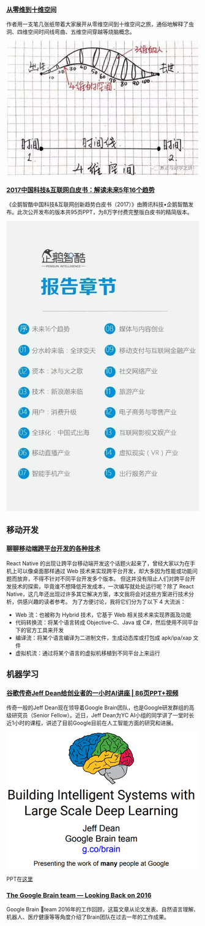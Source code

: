 ### [从零维到十维空间](http://mp.weixin.qq.com/s/kuBE03W2XT8OQN862Prarw)

作者用一支笔几张纸带着大家展开从零维空间到十维空间之旅，通俗地解释了虫洞、四维空间时间线弯曲、五维空间穿越等烧脑概念。

![](./Images/wk9/1.png)

### [2017中国科技&互联网白皮书：解读未来5年16个趋势](https://36kr.com/p/5061678.html)

《企鹅智酷中国科技&互联网创新趋势白皮书（2017）》由腾讯科技•企鹅智酷发布。此次公开发布的版本共95页PPT，为8万字付费完整版白皮书的精简版本。

![](./Images/wk9/3.jpeg)

## 移动开发

### [聊聊移动端跨平台开发的各种技术](http://imweb.io/topic/5552c6f9cc7839da4c940459)

React Native 的出现让跨平台移动端开发这个话题火起来了，曾经大家以为在手机上可以像桌面那样通过 Web 技术来实现跨平台开发，却大多因为性能或功能问题而放弃，不得不针对不同平台开发多个版本。
但这并没有阻止人们对跨平台开发技术的探索，毕竟谁不想降低开发成本，一次编写就处处运行呢？除了 React Native，这几年还出现过许多其它解决方案，本文我将会对这些方案进行技术分析，供感兴趣的读者参考。
为了方便讨论，我将它们分为了以下 4 大流派：
- Web 流：也被称为 Hybrid 技术，它基于 Web 相关技术来实现界面及功能
- 代码转换流：将某个语言转成 Objective-C、Java 或 C#，然后使用不同平台下的官方工具来开发
- 编译流：将某个语言编译为二进制文件，生成动态库或打包成 apk/ipa/xap 文件
- 虚拟机流：通过将某个语言的虚拟机移植到不同平台上来运行

## 机器学习

### [谷歌传奇Jeff Dean给创业者的一小时AI讲座 | 86页PPT+视频](http://mp.weixin.qq.com/s/Qz4NoX5VEjgCVryHAIWBFw)

传奇一般的Jeff Dean现在领导着Google Brain团队，也是Google研发群组的高级研究员（Senior Fellow）。近日，Jeff Dean为YC AI小组的同学讲了一堂时长近1小时的课程，讲述了目前Google目前在人工智能方面的研究和进展。

![](./Images/wk9/5.png)

PPT在[这里](https://pan.baidu.com/s/1pLC1aaR)

### [The Google Brain team — Looking Back on 2016](https://research.googleblog.com/2017/01/the-google-brain-team-looking-back-on.html)

Google Brain team 2016年的工作回顾，这篇文章从论文发表、自然语言理解、机器人、医疗健康等等角度介绍了Brain团队在过去一年的工作成果。